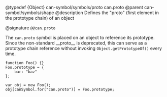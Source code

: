 @typedef {Object} can-symbol/symbols/proto can.proto
@parent can-symbol/symbols/shape
@description Defines the "proto" (first element in the prototype chain) of an object


@signature `@@can.proto`

The `can.proto` symbol is placed on an object to reference its prototype.  Since the non-standard \_\_proto\_\_ is deprecated, this can serve as a prototype chain reference without invoking `Object.getPrototypeOf()` every time.

```
function Foo() {}
Foo.prototype = {
	bar: "baz"
};

var obj = new Foo();
obj[canSymbol.for("can.proto")] = Foo.prototype;

```
